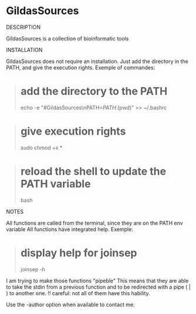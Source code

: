 GildasSources
================================

DESCRIPTION

GildasSources is a collection of bioinformatic tools

INSTALLATION

GildasSources does not require an installation.
Just add the directory in the PATH, and give the execution rights.
Exemple of commandes:

> # add the directory to the PATH
> echo -e "#GildasSources\nPATH=$PATH:$(pwd)" >> ~/.bashrc 

> # give execution rights
> sudo chmod +x * 

> # reload the shell to update the PATH variable
> bash 

NOTES

All functions are called from the terminal, since they are on the PATH env variable
All functions have integrated help. Exemple:

> # display help for joinsep
> joinsep -h

I am trying to make those functions "pipeble"
This means that they are able to take the stdin from a previous function 
and to be redirected with a pipe ( | ) to another one.
!! careful: not all of them have this hability.

Use the -author option when available to contact me.
